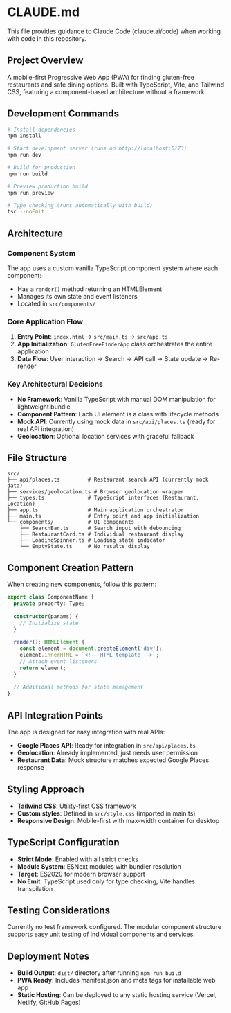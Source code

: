 # CLAUDE.md

This file provides guidance to Claude Code (claude.ai/code) when working with code in this repository.

## Project Overview

A mobile-first Progressive Web App (PWA) for finding gluten-free restaurants and safe dining options. Built with TypeScript, Vite, and Tailwind CSS, featuring a component-based architecture without a framework.

## Development Commands

```bash
# Install dependencies
npm install

# Start development server (runs on http://localhost:5173)
npm run dev

# Build for production
npm run build

# Preview production build
npm run preview

# Type checking (runs automatically with build)
tsc --noEmit
```

## Architecture

### Component System
The app uses a custom vanilla TypeScript component system where each component:
- Has a `render()` method returning an HTMLElement
- Manages its own state and event listeners
- Located in `src/components/`

### Core Application Flow
1. **Entry Point**: `index.html` → `src/main.ts` → `src/app.ts`
2. **App Initialization**: `GlutenFreeFinderApp` class orchestrates the entire application
3. **Data Flow**: User interaction → Search → API call → State update → Re-render

### Key Architectural Decisions
- **No Framework**: Vanilla TypeScript with manual DOM manipulation for lightweight bundle
- **Component Pattern**: Each UI element is a class with lifecycle methods
- **Mock API**: Currently using mock data in `src/api/places.ts` (ready for real API integration)
- **Geolocation**: Optional location services with graceful fallback

## File Structure

```text
src/
├── api/places.ts         # Restaurant search API (currently mock data)
├── services/geolocation.ts # Browser geolocation wrapper
├── types.ts              # TypeScript interfaces (Restaurant, Location)
├── app.ts                # Main application orchestrator
├── main.ts               # Entry point and app initialization
└── components/           # UI components
    ├── SearchBar.ts      # Search input with debouncing
    ├── RestaurantCard.ts # Individual restaurant display
    ├── LoadingSpinner.ts # Loading state indicator
    └── EmptyState.ts     # No results display
```

## Component Creation Pattern

When creating new components, follow this pattern:

```typescript
export class ComponentName {
  private property: Type;
  
  constructor(params) {
    // Initialize state
  }
  
  render(): HTMLElement {
    const element = document.createElement('div');
    element.innerHTML = `<!-- HTML template -->`;
    // Attach event listeners
    return element;
  }
  
  // Additional methods for state management
}
```

## API Integration Points

The app is designed for easy integration with real APIs:
- **Google Places API**: Ready for integration in `src/api/places.ts`
- **Geolocation**: Already implemented, just needs user permission
- **Restaurant Data**: Mock structure matches expected Google Places response

## Styling Approach

- **Tailwind CSS**: Utility-first CSS framework
- **Custom styles**: Defined in `src/style.css` (imported in main.ts)
- **Responsive Design**: Mobile-first with max-width container for desktop

## TypeScript Configuration

- **Strict Mode**: Enabled with all strict checks
- **Module System**: ESNext modules with bundler resolution
- **Target**: ES2020 for modern browser support
- **No Emit**: TypeScript used only for type checking, Vite handles transpilation

## Testing Considerations

Currently no test framework configured. The modular component structure supports easy unit testing of individual components and services.

## Deployment Notes

- **Build Output**: `dist/` directory after running `npm run build`
- **PWA Ready**: Includes manifest.json and meta tags for installable web app
- **Static Hosting**: Can be deployed to any static hosting service (Vercel, Netlify, GitHub Pages)